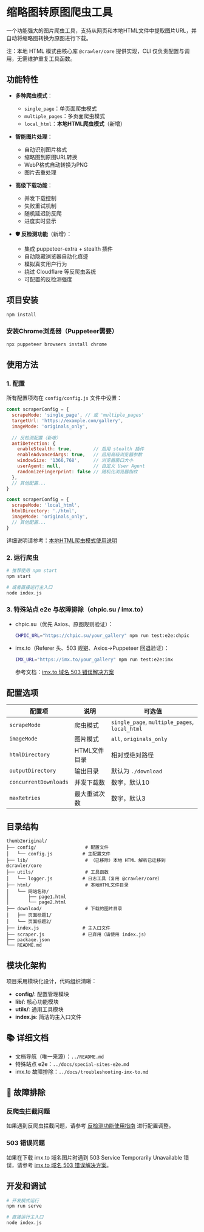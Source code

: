 # 缩略图转原图爬虫工具

一个功能强大的图片爬虫工具，支持从网页和本地HTML文件中提取图片URL，并自动将缩略图转换为原图进行下载。

注：本地 HTML 模式由核心库 `@crawler/core` 提供实现，CLI 仅负责配置与调用，无需维护重复工具函数。

## 功能特性

- **多种爬虫模式**：
  - `single_page`：单页面爬虫模式
  - `multiple_pages`：多页面爬虫模式
  - `local_html`：**本地HTML爬虫模式**（新增）

- **智能图片处理**：
  - 自动识别图片格式
  - 缩略图到原图URL转换
  - WebP格式自动转换为PNG
  - 图片去重处理

- **高级下载功能**：
  - 并发下载控制
  - 失败重试机制
  - 随机延迟防反爬
  - 进度实时显示

- **🛡️ 反检测功能**（新增）：
  - 集成 puppeteer-extra + stealth 插件
  - 自动隐藏浏览器自动化痕迹
  - 模拟真实用户行为
  - 绕过 Cloudflare 等反爬虫系统
  - 可配置的反检测强度

## 项目安装

```bash
npm install
```

### 安装Chrome浏览器（Puppeteer需要）

```bash
npx puppeteer browsers install chrome
```

## 使用方法

### 1. 配置

所有配置项均在 `config/config.js` 文件中设置：

```javascript
const scraperConfig = {
  scrapeMode: 'single_page', // 或 'multiple_pages'
  targetUrl: 'https://example.com/gallery',
  imageMode: 'originals_only',
  
  // 反检测配置（新增）
  antiDetection: {
    enableStealth: true,        // 启用 stealth 插件
    enableAdvancedArgs: true,   // 启用高级浏览器参数
    windowSize: '1366,768',     // 浏览器窗口大小
    userAgent: null,            // 自定义 User Agent
    randomizeFingerprint: false // 随机化浏览器指纹
  },
  // 其他配置...
}
```



```javascript
const scraperConfig = {
  scrapeMode: 'local_html',
  htmlDirectory: './html',
  imageMode: 'originals_only',
  // 其他配置...
}
```

详细说明请参考：[本地HTML爬虫模式使用说明](./LOCAL_HTML_MODE.md)

### 2. 运行爬虫

```bash
# 推荐使用 npm start
npm start

# 或者直接运行主入口
node index.js
```

### 3. 特殊站点 e2e 与故障排除（chpic.su / imx.to）

- chpic.su（优先 Axios、原图规则验证）：
  ```bash
  CHPIC_URL="https://chpic.su/your_gallery" npm run test:e2e:chpic
  ```
- imx.to（Referer 头、503 规避、Axios→Puppeteer 回退验证）：
  ```bash
  IMX_URL="https://imx.to/your_gallery" npm run test:e2e:imx
  ```
  参考文档：[imx.to 域名 503 错误解决方案](./IMX_TO_503_FIX.md)

## 配置选项

| 配置项 | 说明 | 可选值 |
|--------|------|--------|
| `scrapeMode` | 爬虫模式 | `single_page`, `multiple_pages`, `local_html` |
| `imageMode` | 图片模式 | `all`, `originals_only` |
| `htmlDirectory` | HTML文件目录 | 相对或绝对路径 |
| `outputDirectory` | 输出目录 | 默认为 `./download` |
| `concurrentDownloads` | 并发下载数 | 数字，默认10 |
| `maxRetries` | 最大重试次数 | 数字，默认3 |

## 目录结构

```
thumb2original/
├── config/                  # 配置文件
│   └── config.js           # 主配置文件
├── lib/                     # （已移除）本地 HTML 解析已迁移到 @crawler/core
├── utils/                   # 工具函数
│   └── logger.js           # 日志工具（复用 @crawler/core）
├── html/                    # 本地HTML文件目录
│   └── 网站名称/
│       ├── page1.html
│       └── page2.html
├── download/                # 下载的图片目录
│   ├── 页面标题1/
│   └── 页面标题2/
├── index.js                # 主入口文件
├── scraper.js              # 已弃用（请使用 index.js）
├── package.json
└── README.md
```

## 模块化架构

项目采用模块化设计，代码组织清晰：

- **config/**: 配置管理模块
- **lib/**: 核心功能模块
- **utils/**: 通用工具模块
- **index.js**: 简洁的主入口文件

## 📚 详细文档

- 文档导航（唯一来源）：`../README.md`
- 特殊站点 e2e：`../docs/special-sites-e2e.md`
- imx.to 故障排除：`../docs/troubleshooting-imx-to.md`

## 🔧 故障排除

### 反爬虫拦截问题
如果遇到反爬虫拦截问题，请参考 [反检测功能使用指南](./ANTI_DETECTION.md) 进行配置调整。

### 503 错误问题
如果在下载 imx.to 域名图片时遇到 503 Service Temporarily Unavailable 错误，请参考 [imx.to 域名 503 错误解决方案](./IMX_TO_503_FIX.md)。

## 开发和调试

```bash
# 开发模式运行
npm run serve

# 直接运行主入口
node index.js
```

